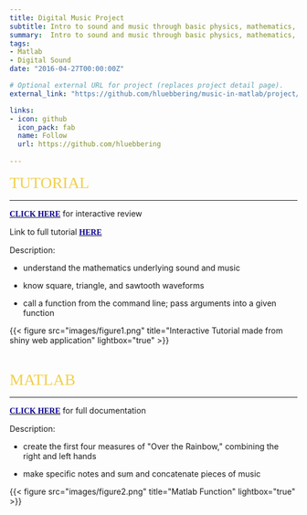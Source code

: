 ```yaml
---
title: Digital Music Project
subtitle: Intro to sound and music through basic physics, mathematics, algorithms, fundamental music theory, recorded digital audio, and MIDI. 
summary:  Intro to sound and music through basic physics, mathematics, algorithms, fundamental music theory, recorded digital audio, and MIDI. 
tags:
- Matlab
- Digital Sound
date: "2016-04-27T00:00:00Z"

# Optional external URL for project (replaces project detail page).
external_link: "https://github.com/hluebbering/music-in-matlab/project/pdf_report.pdf"

links:
- icon: github
  icon_pack: fab
  name: Follow
  url: https://github.com/hluebbering
  
---
```



<span style="color: #f2cf4a; font-family: Babas; font-size: 2em;">TUTORIAL</span>

***

[<span style="color:#0c008f; font-family: Babas;">**CLICK HERE**</span>](https://hannahluebbering.shinyapps.io/studyguide2/) for interactive review

Link to full tutorial [<span style="color:#0c008f; font-family: Babas;">**HERE**</span>](https://hannahluebbering.shinyapps.io/studyguide3/)

Description:

- understand the mathematics underlying sound and music

- know square, triangle, and sawtooth waveforms

- call a function from the command line; pass arguments into a given function

{{< figure src="images/figure1.png" title="Interactive Tutorial made from shiny web application" lightbox="true" >}}


<p>&nbsp;</p>


<span style="color: #f2cf4a; font-family: Babas; font-size: 2em;">MATLAB</span>

***
[<span style="color:#0c008f; font-family: Babas;">**CLICK HERE**</span>](https://github.com/hluebbering/music_in_matlab) 
for full documentation

Description:

- create the first four measures of "Over the Rainbow," combining the right and left hands

- make specific notes and sum and concatenate pieces of music

{{< figure src="images/figure2.png" title="Matlab Function" lightbox="true" >}}

